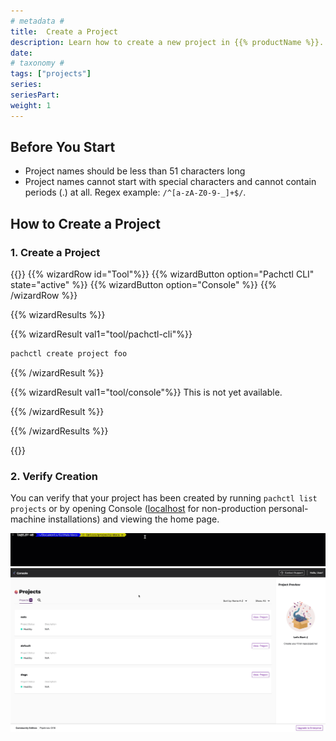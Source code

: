 ```yaml
---
# metadata # 
title:  Create a Project
description: Learn how to create a new project in {{% productName %}}.
date: 
# taxonomy #
tags: ["projects"]
series:
seriesPart:
weight: 1
---
```


## Before You Start 

- Project names should be less than 51 characters long
- Project names cannot start with special characters and cannot contain periods (.) at all. Regex example:  `/^[a-zA-Z0-9-_]+$/`.

## How to Create a Project
### 1. Create a Project

{{<stack type="wizard">}}
{{% wizardRow id="Tool"%}}
{{% wizardButton option="Pachctl CLI" state="active" %}}
{{% wizardButton option="Console" %}}
{{% /wizardRow %}}

{{% wizardResults  %}}

{{% wizardResult val1="tool/pachctl-cli"%}}

```s
pachctl create project foo
```

{{% /wizardResult %}}

{{% wizardResult val1="tool/console"%}}
This is not yet available. 

{{% /wizardResult %}}

{{% /wizardResults  %}}

{{</stack>}}

### 2. Verify Creation 

You can verify that your project has been created by running `pachctl list projects` or by opening Console ([localhost](http://localhost) for non-production personal-machine installations) and viewing the home page. 

![create and list projects](/images/projects/create-list-projects.gif)
![projects list console](/images/projects/project-list-console.png)



